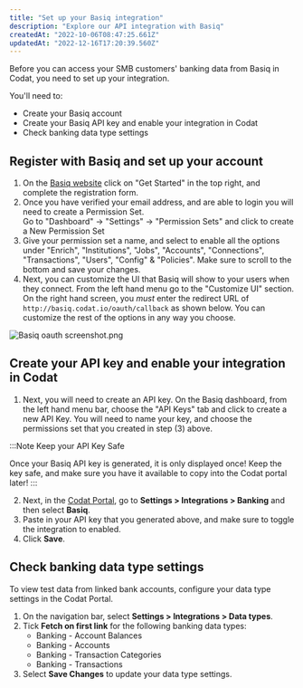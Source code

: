 ```yaml
---
title: "Set up your Basiq integration"
description: "Explore our API integration with Basiq"
createdAt: "2022-10-06T08:47:25.661Z"
updatedAt: "2022-12-16T17:20:39.560Z"
---
```


Before you can access your SMB customers' banking data from Basiq in Codat, you need to set up your integration.

You'll need to:

- Create your Basiq account
- Create your Basiq API key and enable your integration in Codat
- Check banking data type settings

## Register with Basiq and set up your account

1. On the <a href="https://basiq.io" class="external" target="_blank">Basiq website</a> click on "Get Started" in the top right, and complete the registration form.
2. Once you have verified your email address, and are able to login you will need to create a Permission Set.  
   Go to "Dashboard" -> "Settings" -> "Permission Sets" and click to create a New Permission Set
3. Give your permission set a name, and select to enable all the options under "Enrich", "Institutions", "Jobs", "Accounts", "Connections", "Transactions", "Users", "Config" & "Policies". Make sure to scroll to the bottom and save your changes.
4. Next, you can customize the UI that Basiq will show to your users when they connect. From the left hand menu go to the "Customize UI" section. On the right hand screen, you _must_ enter the redirect URL of `http://basiq.codat.io/oauth/callback` as shown below. You can customize the rest of the options in any way you choose.

![](/img/old/5196747-Basiq_oauth_screenshot.png "Basiq oauth screenshot.png")

## Create your API key and enable your integration in Codat

1. Next, you will need to create an API key. On the Basiq dashboard, from the left hand menu bar, choose the "API Keys" tab and click to create a new API Key. You will need to name your key, and choose the permissions set that you created in step (3) above.

:::Note Keep your API Key Safe

Once your Basiq API key is generated, it is only displayed once! Keep the key safe, and make sure you have it available to copy into the Codat portal later!
:::

2. Next, in the <a href="https://app.codat.io" target="_blank">Codat Portal</a>, go to **Settings > Integrations > Banking** and then select **Basiq**.
3. Paste in your API key that you generated above, and make sure to toggle the integration to enabled.
4. Click **Save**.

## Check banking data type settings

To view test data from linked bank accounts, configure your data type settings in the Codat Portal.

1. On the navigation bar, select **Settings > Integrations > Data types**.
2. Tick **Fetch on first link** for the following banking data types:
   - Banking - Account Balances
   - Banking - Accounts
   - Banking - Transaction Categories
   - Banking - Transactions
3. Select **Save Changes** to update your data type settings.
